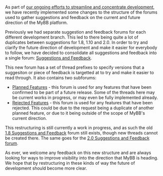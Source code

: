 As part of [our ongoing efforts to streamline and concentrate development](https://blog.mybb.com/2017/10/21/a-fresh-perspective/), we have recently implemented some changes to the structure of the forums used to gather suggestions and feedback on the current and future direction of the MyBB platform.

Previously we had separate suggestion and feedback forums for each different development branch. This led to there being quite a lot of duplicates between suggestions for 1.8, 1.10 and 2.0. In order to try and clarify the future direction of development and make it easier for everybody to follow, we have decided to consolidate all suggestions and feedback into a single forum: [Suggestions and Feedback](https://blog.mybb.com/2017/10/21/a-fresh-perspective/).

This new forum has a set of thread prefixes to specify versions that a suggesiton or piece of feedback is targetted at to try and make it easier to read through. It also contains two subforums:

- [Planned Features](https://community.mybb.com/forum-194.html) - this forum is used for any features that have been confirmed to be part of a future release. Some of the threads here may be current works in progress, or may even be fully implemented already.
- [Rejected Features](https://community.mybb.com/forum-195.html) - this forum is used for any features that have been rejected. This could be due to the request being a duplicate of another planned feature, or due to it being outside of the scope of MyBB's current direction.

This restructuring is still currently a work in progress, and as such the old [1.8 Suggestions and Feedback](https://community.mybb.com/forum-158.html) forum still exists, though new threads cannot be created there. The same goes for the [2.0 Suggestions and Feedback forum](https://community.mybb.com/forum-152.html).

As ever, we welcome any feedback on this new structure and are always looking for ways to improve visibility into the direction that MyBB is heading. We hope that by restructuring in these kinds of way the future of development should become more clear.
